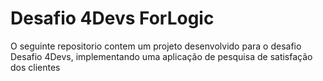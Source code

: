 # Desafio 4Devs ForLogic

O seguinte repositorio contem um projeto desenvolvido para o desafio Desafio 4Devs, implementando uma aplicação de pesquisa de satisfação dos clientes
